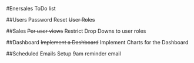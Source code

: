 #Enersales ToDo list

##Users
Password Reset
~~User Roles~~

##Sales
~~Per user views~~
Restrict Drop Downs to user roles

##Dashboard
~~Implement a Dashboard~~
Implement Charts for the Dashboard

##Scheduled Emails
Setup 9am reminder email
